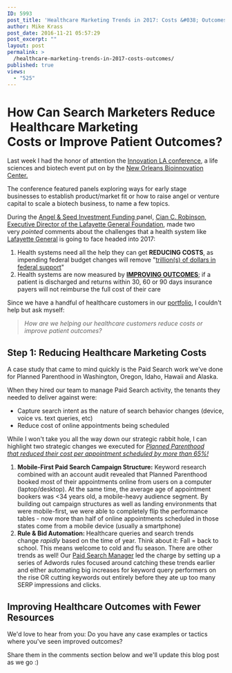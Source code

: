 ```yaml
---
ID: 5993
post_title: 'Healthcare Marketing Trends in 2017: Costs &#038; Outcomes'
author: Mike Krass
post_date: 2016-11-21 05:57:29
post_excerpt: ""
layout: post
permalink: >
  /healthcare-marketing-trends-in-2017-costs-outcomes/
published: true
views:
  - "525"
---
```

<h1>How Can Search Marketers Reduce  Healthcare Marketing Costs or Improve Patient<em> </em>Outcomes?</h1>
Last week I had the honor of attention the <a href="http://www.neworleansbio.com/innovationla/">Innovation LA conference</a>, a life sciences and biotech event put on by the <a href="http://neworleansbio.com">New Orleans Bioinnovation Center.</a>

The conference featured panels exploring ways for early stage businesses to establish product/market fit or how to raise angel or venture capital to scale a biotech business, to name a few topics.

During the <a href="http://www.neworleansbio.com/blog/wp-content/uploads/2014/04/CurrentInnovationLAAgenda.pdf">Angel &amp; Seed Investment Funding </a>panel, <a href="http://www.neworleansbio.com/innovationla/2016-speakers/">Cian C. Robinson, Executive Director of the Lafayette General Foundation</a>, made two very <em>pointed</em><i> </i>comments about the challenges that a health system like <a href="http://www.lafayettegeneral.com/">Lafayette General</a> is going to face headed into 2017:
<ol>
 	<li>Health systems need all the help they can get <strong>REDUCING COSTS</strong>, as impending federal budget changes will remove "<a href="https://www.whitehouse.gov/economy/reform/deficit-reducing-health-care-reform">trillion(s) of dollars in federal support</a>"</li>
 	<li>Health systems are now measured by <strong><a href="http://www.uptodate.com/contents/hospital-discharge-and-readmission">IMPROVING OUTCOMES</a></strong>; if a patient is discharged and returns within 30, 60 or 90 days insurance payers will not reimburse the full cost of their care</li>
</ol>
Since we have a handful of healthcare customers in our <a href="/about/who/">portfolio</a>, I couldn't help but ask myself:
<blockquote><em>How are we helping our healthcare customers reduce costs or improve patient outcomes?</em></blockquote>
<h2>Step 1: Reducing Healthcare Marketing Costs</h2>
A case study that came to mind quickly is the Paid Search work we've done for Planned Parenthood in Washington, Oregon, Idaho, Hawaii and Alaska.

When they hired our team to manage Paid Search activity, the tenants they needed to deliver against were:
<ul>
 	<li>Capture search intent as the nature of search behavior changes (device, voice vs. text queries, etc)</li>
 	<li>Reduce cost of online appointments being scheduled</li>
</ul>
While I won't take you all the way down our strategic rabbit hole, I can highlight two strategic changes we executed for <span style="text-decoration: underline;"><em>Planned Parenthood that reduced their cost per appointment scheduled by more than 65%!</em></span>
<ol>
 	<li><strong>Mobile-First Paid Search Campaign Structure:</strong> Keyword research combined with an account audit revealed that Planned Parenthood booked most of their appointments online from users on a computer (laptop/desktop). At the same time, the average age of appointment bookers was &lt;34 years old, a mobile-heavy audience segment. By building out campaign structures as well as landing environments that were mobile-first, we were able to completely flip the performance tables - now more than half of online appointments scheduled in those states come from a mobile device (usually a smartphone)</li>
 	<li><strong>Rule &amp; Bid Automation: </strong>Healthcare queries and search trends change <em>rapidly </em>based on the time of year. Think about it: Fall = back to school. This means welcome to cold and flu season. There are other trends as well! Our <a href="/about/team/jessicaward/">Paid Search Manager</a> led the charge by setting up a series of Adwords rules focused around catching these trends earlier and either automating big increases for keyword query performers on the rise OR cutting keywords out entirely before they ate up too many SERP impressions and clicks.</li>
</ol>
<h2>Improving Healthcare Outcomes with Fewer Resources</h2>
We'd love to hear from you: Do you have any case examples or tactics where you've seen improved outcomes?

Share them in the comments section below and we'll update this blog post as we go :)